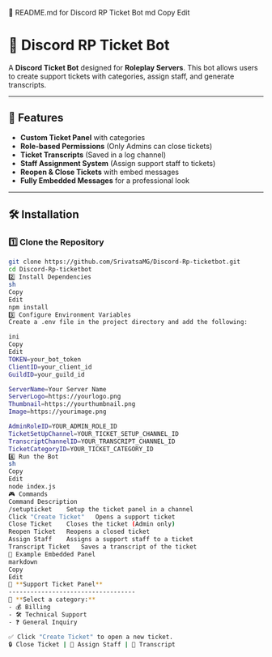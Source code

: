 📜 README.md for Discord RP Ticket Bot
md
Copy
Edit
# 🎫 Discord RP Ticket Bot

A **Discord Ticket Bot** designed for **Roleplay Servers**. This bot allows users to create support tickets with categories, assign staff, and generate transcripts.

---

## 🚀 Features

- **Custom Ticket Panel** with categories  
- **Role-based Permissions** (Only Admins can close tickets)  
- **Ticket Transcripts** (Saved in a log channel)  
- **Staff Assignment System** (Assign support staff to tickets)  
- **Reopen & Close Tickets** with embed messages  
- **Fully Embedded Messages** for a professional look  

---

## 🛠️ Installation

### **1️⃣ Clone the Repository**
```sh
git clone https://github.com/SrivatsaMG/Discord-Rp-ticketbot.git
cd Discord-Rp-ticketbot
2️⃣ Install Dependencies
sh
Copy
Edit
npm install
3️⃣ Configure Environment Variables
Create a .env file in the project directory and add the following:

ini
Copy
Edit
TOKEN=your_bot_token
ClientID=your_client_id
GuildID=your_guild_id

ServerName=Your Server Name
ServerLogo=https://yourlogo.png
Thumbnail=https://yourthumbnail.png
Image=https://yourimage.png

AdminRoleID=YOUR_ADMIN_ROLE_ID
TicketSetUpChannel=YOUR_TICKET_SETUP_CHANNEL_ID
TranscriptChannelID=YOUR_TRANSCRIPT_CHANNEL_ID
TicketCategoryID=YOUR_TICKET_CATEGORY_ID
4️⃣ Run the Bot
sh
Copy
Edit
node index.js
🎮 Commands
Command	Description
/setupticket	Setup the ticket panel in a channel
Click "Create Ticket"	Opens a support ticket
Close Ticket	Closes the ticket (Admin only)
Reopen Ticket	Reopens a closed ticket
Assign Staff	Assigns a support staff to a ticket
Transcript Ticket	Saves a transcript of the ticket
📜 Example Embedded Panel
markdown
Copy
Edit
🎫 **Support Ticket Panel**
-----------------------------------
📌 **Select a category:**
- 💰 Billing
- 🛠️ Technical Support
- ❓ General Inquiry

✅ Click "Create Ticket" to open a new ticket.
🔒 Close Ticket | 👤 Assign Staff | 📜 Transcript
